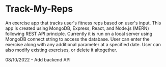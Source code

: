 # Track-My-Reps
An exercise app that tracks user's fitness reps based on user's input.
This app is created using MongoDB, Express, React, and Node.js (MERN) following REST API principle. Currently it is run on a local server using MongoDB connect string to access the database. 
User can enter the exercise along with any additional parameter at a specified date. User can 
also modify existing exercises, or delete it altogether. 

08/10/2022 - Add backend API
